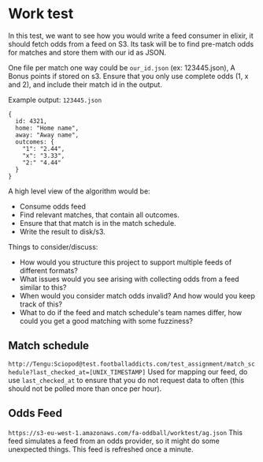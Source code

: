 # Work test
In this test, we want to see how you would write a feed consumer in
elixir, it should fetch odds from a feed on S3. Its task will be to
find pre-match odds for matches and store them with our id as JSON.

One file per match one way could be `our_id.json` (ex: 123445.json), A
Bonus points if stored on s3.  Ensure that you only use complete odds
(1, x and 2), and include their match id in the output.

Example output: `123445.json`

    {
      id: 4321,
      home: "Home name",
      away: "Away name",
      outcomes: {
        "1": "2.44",
        "x": "3.33",
        "2:" "4.44"
      }
    }

A high level view of the algorithm would be:
- Consume odds feed
- Find relevant matches, that contain all outcomes.
- Ensure that that match is in the match schedule.
- Write the result to disk/s3.

Things to consider/discuss:
- How would you structure this project to support multiple feeds of different formats?
- What issues would you see arising with collecting odds from a feed similar to this?
- When would you consider match odds invalid? And how would you keep track of this?
- What to do if the feed and match schedule's team names differ, how
  could you get a good matching with some fuzziness?

## Match schedule

`http://Tengu:Sciopod@test.footballaddicts.com/test_assignment/match_schedule?last_checked_at=[UNIX_TIMESTAMP]`
Used for mapping our feed, do use `last_checked_at` to ensure that you
do not request data to often (this should not be polled more than once
per hour).

## Odds Feed

`https://s3-eu-west-1.amazonaws.com/fa-oddball/worktest/ag.json`
This feed simulates a feed from an odds provider, so it might do some
unexpected things. This feed is refreshed once a minute.
